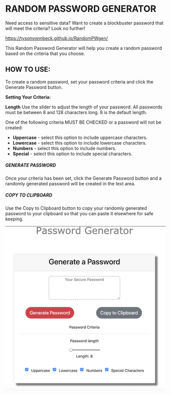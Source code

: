 # RANDOM PASSWORD GENERATOR
Need access to sensitive data? Want to create a blockbuster password that will meet the criteria? Look no further!

https://tysonvonnbeck.github.io/RandomPWgen/

This Random Password Generator will help you create a random password based on the criteria that you choose. 

## HOW TO USE:
To create a random password, set your password criteria and click the Generate Password button.

**Setting Your Criteria:**

**Length** 
Use the slider to adjust the length of your password. All passwords must be between 8 and 128 characters long. 8 is the default length.

One of the following criteria MUST BE CHECKED or a password will not be created:
* **Uppercase** - select this option to include uppercase characters.
* **Lowercase** - select this option to include lowercase characters.
* **Numbers** - select this option to include numbers.
* **Special** - select this option to include special characters.

##### GENERATE PASSWORD
Once your criteria has been set, click the Generate Password button and a randomly generated password will be created in the text area.

##### COPY TO CLIPBOARD
Use the Copy to Clipboard button to copy your randomly generated password to your clipboard so that you can paste it elsewhere for safe keeping.

![screenshot](/images/RPG.png)
